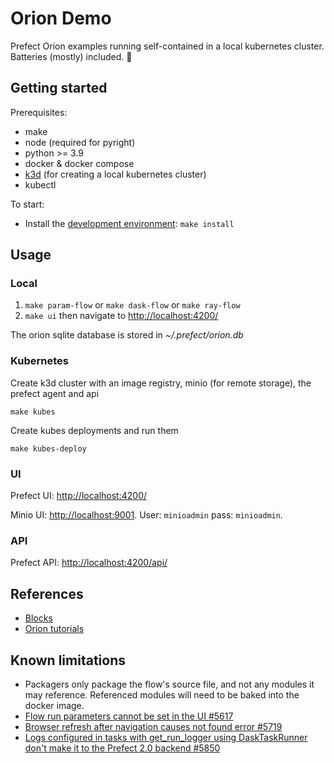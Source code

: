 # Orion Demo

Prefect Orion examples running self-contained in a local kubernetes cluster. Batteries (mostly) included. 🔋

## Getting started

Prerequisites:

- make
- node (required for pyright)
- python >= 3.9
- docker & docker compose
- [k3d](https://k3d.io/) (for creating a local kubernetes cluster)
- kubectl

To start:

- Install the [development environment](CONTRIBUTING.md#Development-environment): `make install`

## Usage

### Local

1. `make param-flow` or `make dask-flow` or `make ray-flow`
1. `make ui` then navigate to [http://localhost:4200/](http://localhost:4200/)

The orion sqlite database is stored in _~/.prefect/orion.db_

### Kubernetes

Create k3d cluster with an image registry, minio (for remote storage), the prefect agent and api

```
make kubes
```

Create kubes deployments and run them

```
make kubes-deploy
```

### UI

Prefect UI: [http://localhost:4200/](http://localhost:4200/)

Minio UI: [http://localhost:9001](http://localhost:9001). User: `minioadmin` pass: `minioadmin`.

### API

Prefect API: [http://localhost:4200/api/](http://localhost:4200/api/)

## References

- [Blocks](blocks.md)
- [Orion tutorials](https://orion-docs.prefect.io/tutorials/first-steps/)

## Known limitations

- Packagers only package the flow's source file, and not any modules it may reference. Referenced modules will need to be baked into the docker image.
- [Flow run parameters cannot be set in the UI #5617](https://github.com/PrefectHQ/prefect/issues/5617)
- [Browser refresh after navigation causes not found error #5719](https://github.com/PrefectHQ/prefect/issues/5719)
- [Logs configured in tasks with get_run_logger using DaskTaskRunner don't make it to the Prefect 2.0 backend #5850](https://github.com/PrefectHQ/prefect/issues/5850)
